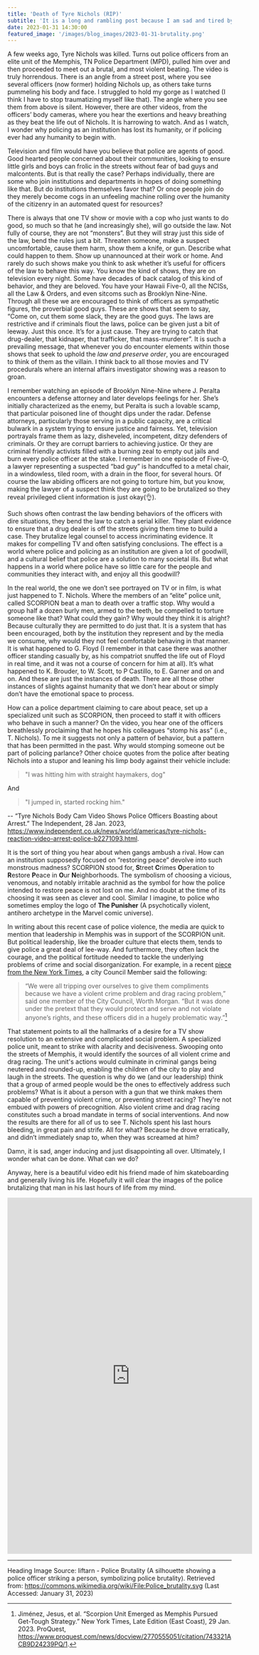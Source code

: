 ```yaml
---
title: 'Death of Tyre Nichols (RIP)'
subtitle: 'It is a long and rambling post because I am sad and tired by these instances of police violence.'
date: 2023-01-31 14:30:00
featured_image: '/images/blog_images/2023-01-31-brutality.png'
---
```


A few weeks ago, Tyre Nichols was killed. Turns out police officers from an elite unit of the Memphis, TN Police Department (MPD), pulled him over and then proceeded to meet out a brutal, and most violent beating. The video is truly horrendous. There is an angle from a street post, where you see several officers (now former) holding Nichols up, as others take turns pummeling his body and face. I struggled to hold my gorge as I watched (I think I have to stop traumatizing myself like that). The angle where you see them from above is silent. However, there are other videos, from the officers’ body cameras, where you hear the exertions and heavy breathing as they beat the life out of Nichols. It is harrowing to watch. And as I watch, I wonder why policing as an institution has lost its humanity, or if policing ever had any humanity to begin with. 

Television and film would have you believe that police are agents of good. Good hearted people concerned about their communities, looking to ensure little girls and boys can frolic in the streets without fear of bad guys and malcontents. But is that really the case? Perhaps individually, there are some who join institutions and departments in hopes of doing something like that. But do institutions themselves favor that? Or once people join do they merely become cogs in an unfeeling machine rolling over the humanity of the citizenry in an automated quest for resources?

There is always that one TV show or movie with a cop who just wants to do good, so much so that he (and increasingly she), will go outside the law. Not fully of course, they are not “monsters”. But they will stray just this side of the law, bend the rules just a bit. Threaten someone, make a suspect uncomfortable, cause them harm, show them a knife, or gun. Describe what could happen to them. Show up unannounced at their work or home. And rarely do such shows make you think to ask whether it’s useful for officers of the law to behave this way. You know the kind of shows, they are on television every night. Some have decades of back catalog of this kind of behavior, and they are beloved. You have your Hawaii Five-0, all the NCISs, all the Law & Orders, and even sitcoms such as Brooklyn Nine-Nine. Through all these we are encouraged to think of officers as sympathetic figures, the proverbial good guys. These are shows that seem to say, “Come on, cut them some slack, they are the good guys. The laws are restrictive and if criminals flout the laws, police can be given just a bit of leeway. Just this once. It’s for a just cause. They are trying to catch that drug-dealer, that kidnaper, that trafficker, that mass-murderer”. It is such a prevailing message, that whenever you do encounter elements within those shows that seek to uphold the *law and preserve order*, you are encouraged to think of them as the villain. I think back to all those movies and TV procedurals where an internal affairs investigator showing was a reason to groan.

I remember watching an episode of Brooklyn Nine-Nine where J. Peralta encounters a defense attorney and later develops feelings for her. She’s initially characterized as the enemy, but Peralta is such a lovable scamp, that particular poisoned line of thought dips under the radar. Defense attorneys, particularly those serving in a public capacity, are a critical bulwark in a system trying to ensure justice and fairness. Yet, television portrayals frame them as lazy, disheveled, incompetent, ditzy defenders of criminals. Or they are corrupt barriers to achieving justice. Or they are criminal friendly activists filled with a burning zeal to empty out jails and burn every police officer at the stake.  I remember in one episode of Five-O, a lawyer representing a suspected “bad guy” is handcuffed to a metal chair, in a windowless, tiled room, with a drain in the floor, for several hours. Of course the law abiding officers are not going to torture him, but you know, making the lawyer of a suspect think they are going to be brutalized so they reveal privileged client information is just okay(:ok_hand:).

Such shows often contrast the law bending behaviors of the officers with dire situations, they bend the law to catch a serial killer. They plant evidence to ensure that a drug dealer is off the streets giving them time to build a case. They brutalize legal counsel to access incriminating evidence. It makes for compelling TV and often satisfying conclusions. The effect is a world where police and policing as an institution are given a lot of goodwill, and a cultural belief that police are a solution to many societal ills.  But what happens in a world where police have so little care for the people and communities they interact with, and enjoy all this goodwill? 

In the real world, the one we don’t see portrayed on TV or in film, is what just happened to T. Nichols. Where the members of an “elite” police unit, called SCORPION beat a man to death over a traffic stop. Why would a group half a dozen  burly men, armed to the teeth, be compelled to torture someone like that? What could they gain? Why would they think it is alright? Because culturally they are permitted to do just that. It is a system that has been encouraged, both by the institution they represent and by the media we consume, why would they not feel comfortable behaving in that manner.  It is what  happened to G. Floyd (I remember in that case there was another officer standing casually by, as his compatriot snuffed the life out of Floyd in real time, and it was not a course of concern for him at all). It’s what happened to K. Brouder, to W. Scott, to P Castillo, to E. Garner  and on and on. And these are just the instances of death. There are all those other instances of slights against humanity that we don’t hear about or simply don’t have the emotional space to process. 

How can a police department claiming to care about peace,  set up a specialized unit such as SCORPION, then proceed to staff it  with officers who behave in such a manner? On the video, you hear one of the officers breathlessly proclaiming that he hopes his colleagues “stomp his ass” (i.e., T. Nichols). To me it suggests not only a pattern of behavior, but a pattern that has been permitted in the past. Why would stomping someone out be part of policing parlance? Other choice quotes from the police after beating Nichols into a stupor and leaning his limp body against their vehicle include:

> "I was hitting him with straight haymakers, dog"

And

> "I jumped in, started rocking him."

-- “Tyre Nichols Body Cam Video Shows Police Officers Boasting about Arrest.” The Independent, 28 Jan. 2023, https://www.independent.co.uk/news/world/americas/tyre-nichols-reaction-video-arrest-police-b2271093.html.


It is the sort of thing you hear about when gangs ambush a rival. How can an institution supposedly focused on “restoring peace” devolve into such monstrous madness? SCORPION stood for, **S**treet **C**rimes **O**peration to **R**estore **P**eace in **O**ur **N**eighborhoods. The symbolism of choosing a vicious, venomous, and notably irritable arachnid as the symbol for how the police intended to restore peace is not lost on me. And no doubt at the time of its choosing it was seen as clever and cool. Similar I imagine, to police who sometimes employ the logo of **The Punisher** (A psychotically violent, antihero archetype in the Marvel comic universe).

In writing about this recent case of police violence, the media are quick to mention that leadership in Memphis was in support of the SCORPION unit. But political leadership, like the broader culture that elects them, tends to give police a great deal of lee-way. And furthermore, they often lack the courage, and the political fortitude needed to tackle the underlying problems of crime and social disorganization. For example, in a recent [piece from the New York Times](https://www.proquest.com/news/docview/2770555051/citation/743321ACB9D24239PQ/1), a city Council Member said the following:

> “We were all tripping over ourselves to give them compliments because we have a violent crime problem and drag racing problem,” said one member of the City Council, Worth Morgan. “But it was done under the pretext that they would protect and serve and not violate anyone’s rights, and these officers did in a hugely problematic way.”[^1] 


That statement points to all the hallmarks of a desire for a TV show resolution to an extensive and complicated social problem. A specialized police unit, meant to strike with alacrity and decisiveness. Swooping onto the streets of Memphis, it would identify the sources of all violent crime and drag racing. The unit's actions would  culminate  in criminal gangs being neutered and rounded-up, enabling the children of the city to play and laugh in the streets. The question is why do we (and our leadership) think that a group of armed people would be the ones to effectively address such problems? What is it about a person with a gun that we think makes them capable of preventing violent crime, or preventing street racing? They're not embued with powers of precognition. Also violent crime and drag racing constitutes such a broad mandate in terms of social interventions. And now the results are there for all of us to  see T. Nichols spent his last hours bleeding, in great pain and strife. All for what? Because he drove erratically, and didn’t immediately snap to, when they was screamed at him?  

Damn, it is sad, anger inducing and just disappointing all over. Ultimately, I wonder what can be done. What can we do?

Anyway, here is a beautiful video edit his friend made of him skateboarding and generally living his life. Hopefully it will clear the images of the police brutalizing that man in his last hours of life from my mind.

<p align="center"><iframe border=0 frameborder=0 height=800 width=550 src="https://twitframe.com/show?url=https://twitter.com/AttorneyCrump/status/1617636943486918661?s=20"></iframe></p>

---
Heading Image Source: liftarn - Police Brutality (A silhouette showing a police officer striking a person, symbolizing police brutality). Retrieved from: https://commons.wikimedia.org/wiki/File:Police_brutality.svg (Last Accessed: January 31, 2023)

[^1]: Jiménez, Jesus, et al. “Scorpion Unit Emerged as Memphis Pursued Get-Tough Strategy.” New York Times, Late Edition (East Coast), 29 Jan. 2023. ProQuest, https://www.proquest.com/news/docview/2770555051/citation/743321ACB9D24239PQ/1.
